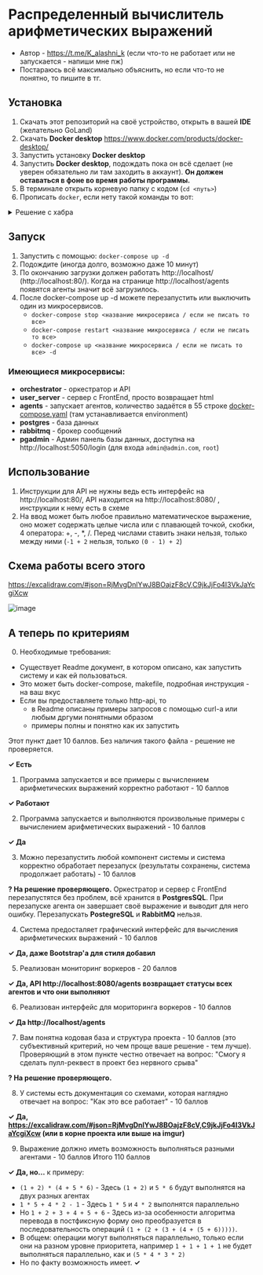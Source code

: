 # Распределенный вычислитель арифметических выражений
* Автор - https://t.me/K_alashni_k (если что-то не работает или не запускается - напиши мне пж)
* Постараюсь всё максимально объяснить, но если что-то не понятно, то пишите в тг.
## Установка
1. Скачать этот репозиторий на своё устройство, открыть в вашей **IDE** (желательно GoLand)
2. Скачать **Docker desktop** https://www.docker.com/products/docker-desktop/
3. Запустить установку **Docker desktop**
4. Запустить **Docker desktop**, подождать пока он всё сделает (не уверен обязательно ли там заходить в аккаунт). **Он должен оставаться в фоне во время работы программы.**
5. В терминале открыть корневую папку с кодом (`cd <путь>`)
6. Прописать `docker`, если нету такой команды то вот:
<details><summary>Решение с хабра</summary>
Проверьте переменные зависимости. В переменной PATH мог не прописаться путь до docker.exe. Найдите путь до docker.exe (обычно в папке bin) и добавьте путь в переменную PATH
</details>

## Запуск
1. Запустить с помощью: `docker-compose up -d`
2. Подождите (иногда долго, возможно даже 10 минут)
3. По окончанию загрузки должен работать http://localhost/ (http://localhost:80/). Когда на странице http://localhost/agents появятся агенты значит всё загрузилось.
4. После docker-compose up -d можете перезапустить или выключить один из микросервисов. 
   * `docker-compose stop <название микросервиса / если не писать то все>`
   * `docker-compose restart <название микросервиса / если не писать то все>`
   * `docker-compose up <название микросервиса / если не писать то все> -d`
### Имеющиеся микросервисы:
* **orchestrator** - оркестратор и API
* **user_server** - сервер с FrontEnd, просто возвращает html
* **agents** - запускает агентов, количество задаётся в 55 строке [docker-compose.yaml](docker-compose.yml) (там устанавливается environment)
* **postgres** - база данных
* **rabbitmq** - брокер сообщений
* **pgadmin** - Админ панель базы данных, доступна на http://localhost:5050/login (для входа `admin@admin.com`, `root`)

## Использование
1. Инструкции для API не нужны ведь есть интерфейс на http://localhost:80/, API находится на http://localhost:8080/ , инструкции к нему есть в схеме
2. На ввод может быть любое правильно математическое выражение, оно может содержать целые числа или с плавающей точкой, скобки, 4 оператора: +, -, *, /. Перед числами ставить знаки нельзя, только между ними (`-1 + 2` нельзя, только `(0 - 1) + 2`)
## Схема работы всего этого
https://excalidraw.com/#json=RjMvgDnlYwJ8BOajzF8cV,C9jkJjFo4I3VkJaYcgiXcw

![image](https://i.imgur.com/2zd4tXx.png)

## А теперь по критериям
0. Необходимые требования:
- Существует Readme документ, в котором описано, как запустить систему и как ей пользоваться.
-   Это может быть docker-compose, makefile, подробная инструкция - на ваш вкус
  - Если вы предоставляете только http-api, то
    - в Readme описаны примеры запросов с помощью curl-a или любым дргуми понятными образом
    - примеры полны и понятно как их запустить

  Этот пункт дает 10 баллов. Без наличия такого файла - решение не проверяется.

**✓ Есть**

1. Программа запускается и все примеры с вычислением арифметических выражений корректно работают - 10 баллов

**✓ Работают**


2. Программа запускается и выполняются произвольные примеры с вычислением арифметических выражений - 10 баллов

**✓ Да** 

3. Можно перезапустить любой компонент системы и система корректно обработает перезапуск (результаты сохранены, система продолжает работать) - 10 баллов

**? На решение проверяющего.** Оркестратор и сервер с FrontEnd перезапустятся без проблем, всё хранится в **PostgresSQL**. При перезапуске агента он завершает своё выражение и выводит для него ошибку. Перезапускать **PostegreSQL** и **RabbitMQ** нельзя.

4. Система предосталяет графический интерфейс для вычисления арифметических выражений - 10 баллов

**✓ Да, даже **Bootstrap'а** для стиля добавил**

5. Реализован мониторинг воркеров - 20 баллов

**✓ Да, API http://localhost:8080/agents возвращает статусы всех агентов и что они выполняют**

6. Реализован интерфейс для мориторинга воркеров - 10 баллов

**✓ Да http://localhost/agents**

7. Вам понятна кодовая база и структура проекта - 10 баллов (это субъективный критерий, но чем проще ваше решение - тем лучше).
Проверяющий в этом пункте честно отвечает на вопрос: "Смогу я сделать пулл-реквест в проект без нервного срыва"

**? На решение проверяющего.**

8. У системы есть документация со схемами, которая наглядно отвечает на вопрос: "Как это все работает" - 10 баллов

**✓ Да, https://excalidraw.com/#json=RjMvgDnlYwJ8BOajzF8cV,C9jkJjFo4I3VkJaYcgiXcw (или в корне проекта или выше на imgur)**

9. Выражение должно иметь возможность выполняться разными агентами - 10 баллов
   Итого 110 баллов

**✓ Да, но...** к примеру:

* `(1 + 2) * (4 + 5 * 6)`  -  Здесь `(1 + 2)` и `5 * 6` будут выполнятся на двух разных агентах
* `1 * 5 + 4 * 2 - 1`      -  Здесь `1 * 5` и `4 * 2` выполнятся параллельно
* Но `1 + 2 + 3 + 4 + 5 + 6` - Здесь из-за особенности алгоритма перевода в постфиксную форму оно преобразуется в последовательность операций `(1 + (2 + (3 + (4 + (5 + 6)))))`.
* В общем: операции могут выполняться параллельно, только если они на разном уровне приоритета, например `1 + 1 + 1 + 1` не будет выполняться параллельно, как и `(5 * 4 * 3 * 2)`
* Но по факту возможность имеет. **✓**